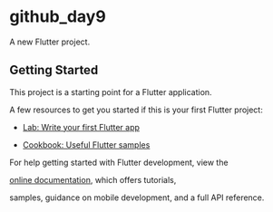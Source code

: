 # github_day9
A new Flutter project.

## Getting Started


This project is a starting point for a Flutter application.



A few resources to get you started if this is your first Flutter project:



- [Lab: Write your first Flutter app](https://docs.flutter.dev/get-started/codelab)

- [Cookbook: Useful Flutter samples](https://docs.flutter.dev/cookbook)


For help getting started with Flutter development, view the


[online documentation](https://docs.flutter.dev/), which offers tutorials,


samples, guidance on mobile development, and a full API reference.
